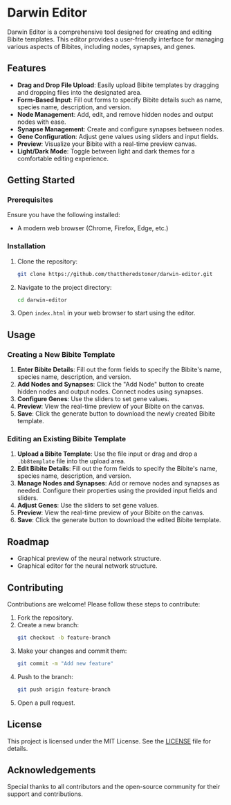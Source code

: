 # Darwin Editor

Darwin Editor is a comprehensive tool designed for creating and editing Bibite templates. This editor provides a user-friendly interface for managing various aspects of Bibites, including nodes, synapses, and genes.

## Features

- **Drag and Drop File Upload**: Easily upload Bibite templates by dragging and dropping files into the designated area.
- **Form-Based Input**: Fill out forms to specify Bibite details such as name, species name, description, and version.
- **Node Management**: Add, edit, and remove hidden nodes and output nodes with ease.
- **Synapse Management**: Create and configure synapses between nodes.
- **Gene Configuration**: Adjust gene values using sliders and input fields.
- **Preview**: Visualize your Bibite with a real-time preview canvas.
- **Light/Dark Mode**: Toggle between light and dark themes for a comfortable editing experience.

## Getting Started

### Prerequisites

Ensure you have the following installed:

- A modern web browser (Chrome, Firefox, Edge, etc.)

### Installation

1. Clone the repository:
    ```bash
    git clone https://github.com/thattheredstoner/darwin-editor.git
    ```
2. Navigate to the project directory:
    ```bash
    cd darwin-editor
    ```
3. Open `index.html` in your web browser to start using the editor.

## Usage

### Creating a New Bibite Template
1. **Enter Bibite Details**: Fill out the form fields to specify the Bibite's name, species name, description, and version.
2. **Add Nodes and Synapses**: Click the "Add Node" button to create hidden nodes and output nodes. Connect nodes using synapses.
3. **Configure Genes**: Use the sliders to set gene values.
4. **Preview**: View the real-time preview of your Bibite on the canvas.
5. **Save**: Click the generate button to download the newly created Bibite template.

### Editing an Existing Bibite Template
1. **Upload a Bibite Template**: Use the file input or drag and drop a `.bb8template` file into the upload area.
2. **Edit Bibite Details**: Fill out the form fields to specify the Bibite's name, species name, description, and version.
3. **Manage Nodes and Synapses**: Add or remove nodes and synapses as needed. Configure their properties using the provided input fields and sliders.
4. **Adjust Genes**: Use the sliders to set gene values.
5. **Preview**: View the real-time preview of your Bibite on the canvas.
6. **Save**: Click the generate button to download the edited Bibite template.

## Roadmap

- Graphical preview of the neural network structure.
- Graphical editor for the neural network structure.

## Contributing

Contributions are welcome! Please follow these steps to contribute:

1. Fork the repository.
2. Create a new branch:
    ```bash
    git checkout -b feature-branch
    ```
3. Make your changes and commit them:
    ```bash
    git commit -m "Add new feature"
    ```
4. Push to the branch:
    ```bash
    git push origin feature-branch
    ```
5. Open a pull request.

## License

This project is licensed under the MIT License. See the [LICENSE](LICENSE) file for details.

## Acknowledgements

Special thanks to all contributors and the open-source community for their support and contributions.